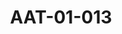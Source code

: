 ---
pid: AAT-01-013
title: AAT-01-013
language: ar
collection: عبد الرحمن علي طه
original_label: 
rights: فدوى علي طه
location_of_original: فدوى علي طه
photographer_or_studio: 
scanned_from: photograph 13.5 by 19.1
_date: '1952'
location: بريطانيا
description: السيد عبدالرحمن المهدي في رحلة الى بريطانيا وخلفه عبدالرحمن علي طه
additional_notes: السيد عبدالرحمن المهدي في رحلة إلى بريطانيا لإستعجال التصديق بدستور
  الحكم الذاتي ويظهر خلفه عبدالرحمن علي طه
permission_display: 'yes'
on_server: 'no'
on_website: 'no'
permalink: "/archive/ar/aat-01-013.html"
layout: photo-page
---